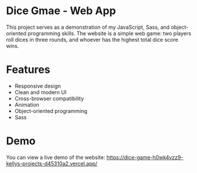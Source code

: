 # Dice Gmae - Web App
This project serves as a demonstration of my JavaScript, Sass, and object-oriented programming skills. 
The website is a simple web game: two players roll dices in three rounds, and whoever has the highest total dice score wins.
# Features
* Responsive design
* Clean and modern UI
* Cross-browser compatibility
* Animation
* Object-oriented programming
* Sass 
# Demo
You can view a live demo of the website: https://dice-game-h0wk4vzz9-kellys-projects-d45310a2.vercel.app/
